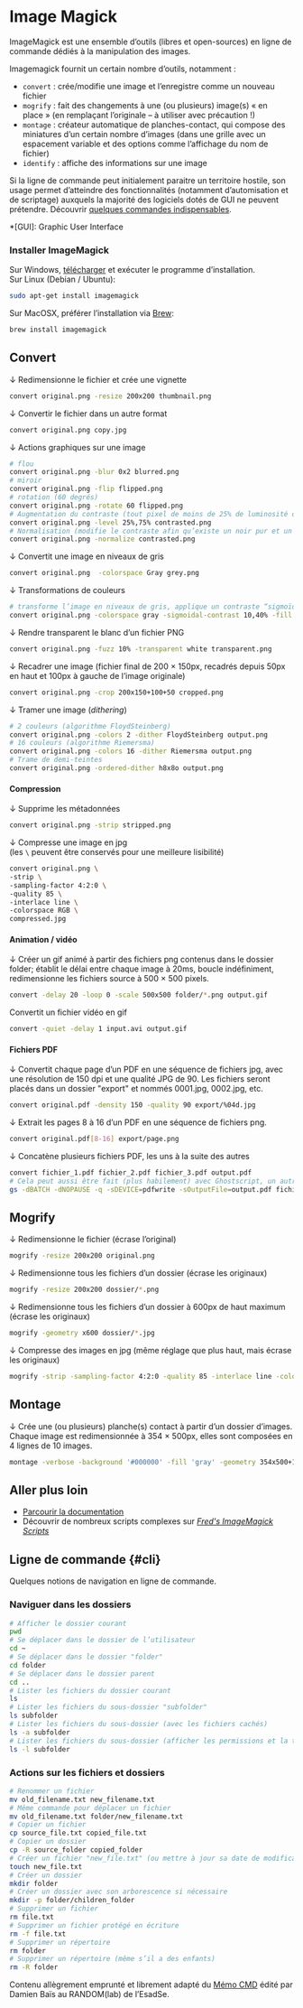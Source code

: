 # Image Magick

ImageMagick est une ensemble d’outils (libres et open-sources) en ligne de commande dédiés à la manipulation des images. 

Imagemagick fournit un certain nombre d’outils, notamment :

* `convert` : crée/modifie une image et l’enregistre comme un nouveau fichier
* `mogrify` : fait des changements à une (ou plusieurs) image(s) « en place » (en remplaçant l’originale – à utiliser avec précaution !)
* `montage` : créateur automatique de planches-contact, qui compose des miniatures d’un certain nombre d’images (dans une grille avec un espacement variable et des options comme l’affichage du nom de fichier)
* `identify` : affiche des informations sur une image

Si la ligne de commande peut initialement paraitre un territoire hostile, son usage permet d’atteindre des fonctionnalités (notamment d’automisation et de scriptage) auxquels la majorité des logiciels dotés de GUI ne peuvent prétendre. Découvrir [quelques commandes indispensables](#cli).

*[GUI]: Graphic User Interface

### Installer ImageMagick
Sur Windows, [télécharger](https://imagemagick.org/script/download.php#windows) et exécuter le programme d’installation.   
Sur Linux (Debian / Ubuntu):
```bash
sudo apt-get install imagemagick
```
Sur MacOSX, préférer l’installation via [Brew](https://brew.sh/):
```bash
brew install imagemagick
```

## Convert


↓ Redimensionne le fichier et crée une vignette
```bash
convert original.png -resize 200x200 thumbnail.png
```

↓ Convertir le fichier dans un autre format 
```bash
convert original.png copy.jpg
```

↓ Actions graphiques sur une image
```bash
# flou
convert original.png -blur 0x2 blurred.png
# miroir
convert original.png -flip flipped.png
# rotation (60 degrés)
convert original.png -rotate 60 flipped.png
# Augmentation du contraste (tout pixel de moins de 25% de luminosité devient noir, tout pixel de plus de 75% devient blanc)
convert original.png -level 25%,75% contrasted.png
# Normalisation (modifie le contraste afin qu’existe un noir pur et un blanc pur)
convert original.png -normalize contrasted.png
```
↓ Convertit une image en niveaux de gris
```bash
convert original.png  -colorspace Gray grey.png
```
↓ Transformations de couleurs

```bash
# transforme l’image en niveaux de gris, applique un contraste “sigmoïdal” et teinte l’image en bleu
convert original.png -colorspace gray -sigmoidal-contrast 10,40% -fill "#0000FF" -tint 100 output.png
```
↓ Rendre transparent le blanc d’un fichier PNG

```bash
convert original.png -fuzz 10% -transparent white transparent.png
```

↓ Recadrer une image (fichier final de 200 × 150px, recadrés depuis 50px en haut et 100px à gauche de l’image originale)
```bash
convert original.png -crop 200x150+100+50 cropped.png
```
↓ Tramer une image (*dithering*)

```bash
# 2 couleurs (algorithme FloydSteinberg)
convert original.png -colors 2 -dither FloydSteinberg output.png
# 16 couleurs (algorithme Riemersma)
convert original.png -colors 16 -dither Riemersma output.png
# Trame de demi-teintes
convert original.png -ordered-dither h8x8o output.png
```

#### Compression
↓ Supprime les métadonnées
```bash
convert original.png -strip stripped.png
```
↓ Compresse une image en jpg    
(les ` \ ` peuvent être conservés pour une meilleure lisibilité)

```bash
convert original.png \
-strip \
-sampling-factor 4:2:0 \
-quality 85 \
-interlace line \
-colorspace RGB \
compressed.jpg 
```

#### Animation / vidéo

↓ Créer un gif animé à partir des fichiers png contenus dans le dossier folder; établit le délai entre chaque image à 20ms, boucle indéfiniment, redimensionne les fichiers source à 500 × 500 pixels.
```bash
convert -delay 20 -loop 0 -scale 500x500 folder/*.png output.gif
```
Convertit un fichier vidéo en gif
```bash
convert -quiet -delay 1 input.avi output.gif
```

#### Fichiers PDF
↓ Convertit chaque page d’un PDF en une séquence de fichiers jpg, avec une résolution de 150 dpi et une qualité JPG de 90. Les fichiers seront placés dans un dossier "export" et nommés 0001.jpg, 0002.jpg, etc.
```bash
convert original.pdf -density 150 -quality 90 export/%04d.jpg
```

↓ Extrait les pages 8 à 16 d’un PDF en une séquence de fichiers png.
```bash
convert original.pdf[8-16] export/page.png
```

↓ Concatène plusieurs fichiers PDF, les uns à la suite des autres

```bash
convert fichier_1.pdf fichier_2.pdf fichier_3.pdf output.pdf
# Cela peut aussi être fait (plus habilement) avec Ghostscript, un autre outil CLI
gs -dBATCH -dNOPAUSE -q -sDEVICE=pdfwrite -sOutputFile=output.pdf fichier_1.pdf fichier_2.pdf fichier_3.pdf
```



## Mogrify

↓ Redimensionne le fichier (écrase l’original)
```bash
mogrify -resize 200x200 original.png 
```
↓ Redimensionne tous les fichiers d’un dossier (écrase les originaux)
```bash
mogrify -resize 200x200 dossier/*.png 
```
↓ Redimensionne tous les fichiers d’un dossier à 600px de haut maximum (écrase les originaux)
```bash
mogrify -geometry x600 dossier/*.jpg
```
↓ Compresse des images en jpg (même réglage que plus haut, mais écrase les originaux)
```bash
mogrify -strip -sampling-factor 4:2:0 -quality 85 -interlace line -colorspace RGB dossier/*.jpg 
```

## Montage
↓ Crée une (ou plusieurs) planche(s) contact à partir d’un dossier d’images. Chaque image est redimensionnée à 354 × 500px, elles sont composées en 4 lignes de 10 images. 
```bash
montage -verbose -background '#000000' -fill 'gray' -geometry 354x500+10+10 -tile 10x4 images/*.png planche-contact.jpg
```

## Aller plus loin

* [Parcourir la documentation](https://www.imagemagick.org/Usage/)
* Découvrir de nombreux scripts complexes sur [*Fred's ImageMagick Scripts*](http://www.fmwconcepts.com/imagemagick/index.php)


## Ligne de commande {#cli}

Quelques notions de navigation en ligne de commande.

### Naviguer dans les dossiers
```bash
# Afficher le dossier courant
pwd
# Se déplacer dans le dossier de l’utilisateur
cd ~ 
# Se déplacer dans le dossier "folder"
cd folder
# Se déplacer dans le dossier parent
cd ..
# Lister les fichiers du dossier courant
ls 
# Lister les fichiers du sous-dossier "subfolder"
ls subfolder
# Lister les fichiers du sous-dossier (avec les fichiers cachés)
ls -a subfolder
# Lister les fichiers du sous-dossier (afficher les permissions et la taille)
ls -l subfolder
```

### Actions sur les fichiers et dossiers
 
```bash
# Renommer un fichier 
mv old_filename.txt new_filename.txt
# Même commande pour déplacer un fichier 
mv old_filename.txt folder/new_filename.txt
# Copier un fichier
cp source_file.txt copied_file.txt
# Copier un dossier
cp -R source_folder copied_folder
# Créer un fichier "new_file.txt" (ou mettre à jour sa date de modification s’il existe)
touch new_file.txt
# Créer un dossier 
mkdir folder
# Créer un dossier avec son arborescence si nécessaire 
mkdir -p folder/children_folder
# Supprimer un fichier
rm file.txt
# Supprimer un fichier protégé en écriture
rm -f file.txt
# Supprimer un répertoire
rm folder
# Supprimer un répertoire (même s’il a des enfants)
rm -R folder
```

Contenu allègrement emprunté et librement adapté du [Mémo CMD](https://github.com/randomDam/memo_cmd) édité par Damien Baïs au RANDOM(lab) de l’EsadSe.